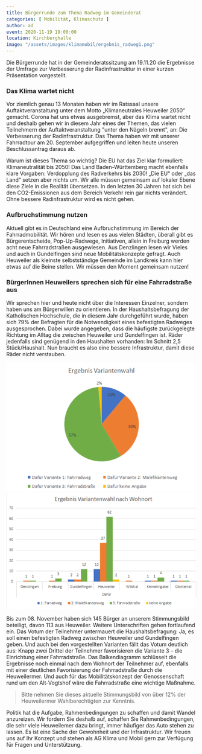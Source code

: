 ```yaml
---
title: Bürgerrunde zum Thema Radweg im Gemeinderat
categories: [ Mobilität, Klimaschutz ]
author: ad
event: 2020-11-19 19:00:00
location: Kirchberghalle
image: "/assets/images/klimamobil/ergebnis_radweg1.png"
---
```

Die Bürgerrunde hat in der Gemeinderatssitzung am 19.11.20 die Ergebnisse der Umfrage zur Verbesserung der Radinfrastruktur in einer kurzen Präsentation vorgestellt. 

### Das Klima wartet nicht

Vor ziemlich genau 13 Monaten haben wir im Ratssaal unsere Auftaktveranstaltung unter dem Motto „Klimaneutrales Heuweiler 2050“ gemacht. Corona hat uns etwas ausgebremst, aber das Klima wartet nicht und deshalb gehen wir in diesem Jahr eines der Themen, das vielen Teilnehmern der Auftaktveranstaltung "unter den Nägeln brennt", an: Die Verbesserung der Radinfrastruktur. Das Thema haben wir mit unserer Fahrradtour am 20. September aufgegriffen und leiten heute unseren Beschlussantrag daraus ab.

Warum ist dieses Thema so wichtig? Die EU hat das Ziel klar formuliert: Klimaneutralität bis 2050! Das Land Baden-Württemberg macht ebenfalls klare Vorgaben: Verdopplung des Radverkehrs bis 2030! „Die EU“ oder „das Land“ setzen aber nichts um. Wir alle müssen gemeinsam auf lokaler Ebene diese Ziele in die Realität übersetzen. In den letzten 30 Jahren hat sich bei den CO2-Emissionen aus dem Bereich Verkehr rein gar nichts verändert. Ohne bessere Radinfrastruktur wird es nicht gehen.

### Aufbruchstimmung nutzen

Aktuell gibt es in Deutschland eine Aufbruchstimmung im Bereich der Fahrradmobilität. Wir hören und lesen es aus vielen Städten, überall gibt es Bürgerentscheide, Pop-Up-Radwege, Initiativen, allein in Freiburg werden acht neue Fahrradstraßen ausgewiesen. Aus Denzlingen lesen wir Vieles und auch in Gundelfingen sind neue Mobilitätskonzepte gefragt. Auch Heuweiler als kleinste selbstständige Gemeinde im Landkreis kann hier etwas auf die Beine stellen. Wir müssen den Moment gemeinsam nutzen!

### BürgerInnen Heuweilers sprechen sich für eine Fahrradstraße aus

Wir sprechen hier und heute nicht über die Interessen Einzelner, sondern haben uns am Bürgerwillen zu orientieren. In der Haushaltsbefragung der Katholischen Hochschule, die in diesem Jahr durchgeführt wurde, haben sich 79% der Befragten für die Notwendigkeit eines befestigten Radweges ausgesprochen. Dabei wurde angegeben, dass die häufigste zurückgelegte Richtung im Alltag die zwischen Heuweiler und Gundelfingen ist. Räder jedenfalls sind genügend in den Haushalten vorhanden: Im Schnitt 2,5 Stück/Haushalt. Nun braucht es also eine bessere Infrastruktur, damit diese Räder nicht verstauben.

![Ergebnisse Varianten](/assets/images/klimamobil/ergebnis_radweg1.png)
![Ergebnisse Wohnort](/assets/images/klimamobil/ergebnis_radweg2.png)

Bis zum 08. November haben sich 145 Bürger an unserem Stimmungsbild beteiligt, davon 113 aus Heuweiler. Weitere Unterschriften gehen fortlaufend ein. Das Votum der Teilnehmer untermauert die Haushaltsbefragung: Ja, es soll einen befestigten Radweg zwischen Heuweiler und Gundelfingen geben.
Und auch bei den vorgestellten Varianten fällt das Votum deutlich aus: Knapp zwei Drittel der Teilnehmer favorisieren die Variante 3 – die Einrichtung einer Fahrradstraße. Das Balkendiagramm schlüsselt die Ergebnisse noch einmal nach dem Wohnort der Teilnehmer auf, ebenfalls mit einer deutlichen Favorisierung der Fahrradstraße durch die Heuweilermer. Und auch für das Mobilitätskonzept der Genossenschaft rund um den Alt-Vogtshof wäre die Fahrradstraße eine wichtige Maßnahme. 

> Bitte nehmen Sie dieses aktuelle Stimmungsbild von über 12% der Heuweilermer Wahlberechtigten zur Kenntnis.


Politik hat die Aufgabe, Rahmenbedingungen zu schaffen und damit Wandel anzureizen. Wir fordern Sie deshalb auf, schaffen Sie Rahmenbedingungen, die sehr viele Heuweilemer dazu bringt, immer häufiger das Auto stehen zu lassen. Es ist eine Sache der Gewohnheit und der Infrastruktur.  Wir freuen uns auf Ihr Konzept und stehen als AG Klima und Mobil gern zur Verfügung für Fragen und Unterstützung.
